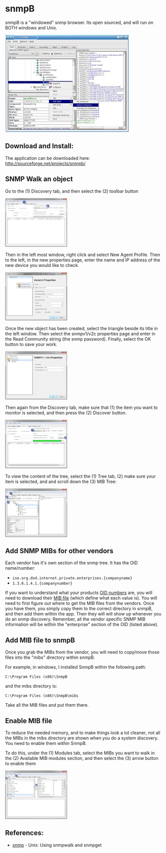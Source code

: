 # snmpB

snmpB is a "windowed" snmp browser.  Its open sourced, and will run on BOTH windows and Unix. 

<img src="../img/snmpb.png">

## Download and Install: 
The application can be downloaded here: 
http://sourceforge.net/projects/snmpb/

## SNMP Walk an object
Go to the (1) Discovery tab, and then select the (2) toolbar button

<img src="../img/s1.png">

Then in the left most window, right click and select New Agent Profile. Then to the left, in the new properties page, enter the name and IP address of the new device you would like to check. 

<img src="../img/s2.png">

Once the new object has been created, select the triangle beside its title in the left window.  Then select the snmpv1/v2c properties page and enter in the Read Community string (the snmp password).  Finally, select the OK button to save your work.  

<img src="../img/s3.png">

Then again from the Discovery tab, make sure that (1) the item you want to monitor is selected, and then press the (2) Discover button.  

<img src="../img/s4.png">

To view the content of the tree, select the (1) Tree tab, (2) make sure your item is selected, and and scroll down the (3) MIB Tree: 

<img src="../img/s5.png">


## Add SNMP MIBs for other vendors
Each vendor has it's own section of the snmp tree. It has the OID name/number: 
- `iso.org.dod.internet.private.enterprises.{companyname}`
- `1.3.6.1.4.1.{companynumber}`

If you want to understand what your products [OID numbers](http://en.wikipedia.org/wiki/Object_identifier) are, you will need to download their [MIB file](http://en.wikipedia.org/wiki/Management_information_base) (which define what each value is).  You will need to first figure out where to get the MIB files from the vendors.  Once you have them, you simply copy them to the correct directory in snmpB, and then add them within the app.  Then they will will show up whenever you do an snmp discovery.  Remember, all the vendor specific SNMP MIB information will be within the "enterprise" section of the OID (listed above).

## Add MIB file to snmpB
Once you grab the MIBs from the vendor, you will need to copy/move those files into the "mibs" directory within snmpB.  

For example, in windows, I installed SnmpB within the following path: 
```
C:\Program Files (x86)\SnmpB
```
and the mibs directory is: 
```
C:\Program Files (x86)\SnmpB\mibs
```
Take all the MIB files and put them there.  

## Enable MIB file
To reduce the needed memory, and to make things look a lot cleaner, not all the MIBs in the mibs directory are shown when you do a system discovery.  You need to enable them within SnmpB.  

To do this, under the (1) Modules tab, select the MIBs you want to walk in the (2) Available MIB modules section, and then select the (3) arrow button to enable them

<img src="../img/s6.png">



## References: 
- [snmp](http://net.cmed.us/Home/unixlinux/snmp) - Unix: Using snmpwalk and snmpget
